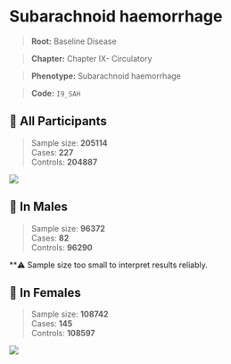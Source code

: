 # Subarachnoid haemorrhage

> **Root:** Baseline Disease  

> **Chapter:** Chapter IX- Circulatory  

> **Phenotype:** Subarachnoid haemorrhage  

> **Code:** `I9_SAH`

## 🧪 All Participants  
> Sample size: **205114**  
> Cases: **227**  
> Controls: **204887**
<img src="/Disease/Figures/ALL/Baseline/I9_SAH.png"/>
<CsvTable src="/public/Disease/Data/ALL/Baseline/LG_I9_SAH.csv" label="🔍 View full results" />

## 👨 In Males  
> Sample size: **96372**  
> Cases: **82**  
> Controls: **96290**

**⚠️ Sample size too small to interpret results reliably.

## 👩 In Females  
> Sample size: **108742**  
> Cases: **145**  
> Controls: **108597**
<img src="/Disease/Figures/Female/Baseline/I9_SAH.png"/>
<CsvTable src="/public/Disease/Data/Female/Baseline/LG_I9_SAH.csv" label="🔍 View full results" />
